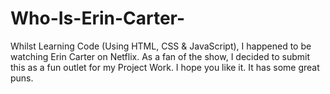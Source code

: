 # Who-Is-Erin-Carter-
Whilst Learning Code (Using HTML, CSS &amp; JavaScript), I happened to be watching Erin Carter on Netflix. As a fan of the show, I decided to submit this as a fun outlet for my Project Work. I hope you like it. It has some great puns. 
